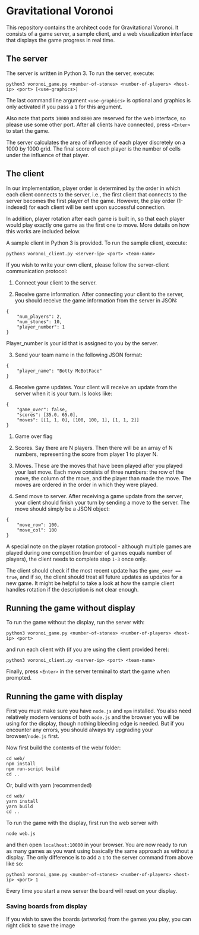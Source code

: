 # Gravitational Voronoi

This repository contains the architect code for Gravitational Voronoi. It consists of a game server, a sample client, and a web visualization interface that displays the game progress in real time.

## The server

The server is written in Python 3. To run the server, execute:

```
python3 voronoi_game.py <number-of-stones> <number-of-players> <host-ip> <port> [<use-graphics>]
```

The last command line argument `<use-graphics>` is optional and graphics is only activated if you pass a `1` for this argument.

Also note that ports `10000` and `8080` are reserved for the web interface, so please use some other port. After all clients have connected, press `<Enter>` to start the game.

The server calculates the area of influence of each player discretely on a 1000 by 1000 grid. The final score of each player is the number of cells under the influence of that player.

## The client

In our implementation, player order is determined by the order in which each client connects to the server, i.e., the first client that connects to the server becomes the first player of the game. However, the play order (1-indexed) for each client will be sent upon successful connection.

In addition, player rotation after each game is built in, so that each player would play exactly one game as the first one to move. More details on how this works are included below.

A sample client in Python 3 is provided. To run the sample client, execute:

```
python3 voronoi_client.py <server-ip> <port> <team-name>
```

If you wish to write your own client, please follow the server-client communication protocol:

1. Connect your client to the server.

2. Receive game information. After connecting your client to the server, you should receive the game information from the server in JSON:
```
{
    "num_players": 2,
    "num_stones": 10,
    "player_number": 1
}
```
Player_number is your id that is assigned to you by the server.

3. Send your team name in the following JSON format:
```
{
    "player_name": "Botty McBotFace"
}
```

4. Receive game updates. Your client will receive an update from the server when it is your turn. Is looks like:
```
{
    "game_over": false,
    "scores": [35.0, 65.0],
    "moves": [[1, 1, 0], [100, 100, 1], [1, 1, 2]]
}
```
   1. Game over flag
   2. Scores. Say there are N players. Then there will be an array of N numbers, representing the score from player 1 to player N.
   3. Moves. These are the moves that have been played after you played your last move. Each move consists of three numbers: the row of the move, the column of the move, and the player than made the move. The moves are ordered in the order in which they were played.

5. Send move to server. After receiving a game update from the server, your client should finish your turn by sending a move to the server. The move should simply be a JSON object:
```
{
    "move_row": 100,
    "move_col": 100
}
```

A special note on the player rotation protocol - although multiple games are played during one competition (number of games equals number of players), the client needs to complete step `1-3` once only. 

The client should check if the most recent update has the `game_over == true`, and if so, the client should treat all future updates as updates for a new game. It might be helpful to take a look at how the sample client handles rotation if the description is not clear enough.

## Running the game without display

To run the game without the display, run the server with:

```
python3 voronoi_game.py <number-of-stones> <number-of-players> <host-ip> <port>
```

and run each client with (if you are using the client provided here):

```
python3 voronoi_client.py <server-ip> <port> <team-name>
```

Finally, press `<Enter>` in the server terminal to start the game when prompted.

## Running the game with display

First you must make sure you have `node.js` and `npm` installed. You also need relatively modern versions of both `node.js` and the browser you will be using for the display, though nothing bleeding edge is needed. But if you encounter any errors, you should always try upgrading your browser/`node.js` first.

Now first build the contents of the web/ folder:

```
cd web/
npm install
npm run-script build
cd ..
```

Or, build with yarn (recommended)
```
cd web/
yarn install
yarn build
cd ..
```

To run the game with the display, first run the web server with

```
node web.js
```

and then open `localhost:10000` in your browser. You are now ready to run as many games as you want using basically the same approach as without a display. The only difference is to add a `1` to the server command from above like so:

```
python3 voronoi_game.py <number-of-stones> <number-of-players> <host-ip> <port> 1
```

Every time you start a new server the board will reset on your display.

### Saving boards from display
If you wish to save the boards (artworks) from the games you play, you can right click to save the image